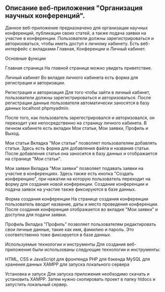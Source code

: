 ## Описание веб-приложения "Организация научных конференций".

Данное веб-приложение предназначено для организации научных конференций, публикации своих статей, а также подача заявки на участие в конференции. Пользователи должны зарегистрироваться и авторизоваться, чтобы иметь доступ к личному кабинету.
Есть веб-интерфейс с вкладками Главная, Конференции и Личный кабинет.

Основные функции

Главная страница
На главной странице можно увидеть приветствие.

Личный кабинет
Во вкладке личного кабинета есть форма для регистрации и авторизации.

Регистрация и авторизация
Для того чтобы зайти в личный кабинет, пользователи должны зарегистрироваться и авторизоваться. После регистрации данные пользователя автоматически заносятся в базу данных localhost phpmyadmin.

После того, как пользователь зарегестрировался и авторизовался, он переходит уже непосредственно на страницу личного кабинета.
В личном кабинете есть вкладки Мои статьи, Мои заявки, Профиль и Выход.

Мои статьи
Вкладка "Мои статьи" позволяет пользователям добавлять статьи. Здесь есть форма для добавления файла и названия статьи. После добавления статья она заносится в базу данных и отображается на странице "Мои статьи".

Мои заявки
Вкладка "Мои заявки" позволяет подавать заявки на участие в конференциях. Здесь также есть кнопка "Создать конференцию", при нажатии на которую пользователь переходит на форму для создания новой конференции. Создание конференции и подача заявок на участие также фиксируются в базе данных.

Форма создания конференции
На странице создания конференции пользователь вводит название, даты и место проведения конференции. После создания конференция отображается во вкладке "Мои заявки" и доступна для подачи заявки.

Профиль
Вкладка "Профиль" позволяет пользователям редактировать свои личные данные, такие как имя, фамилию и пароль. Это соответственно тоже фиксируется в базе данных.

Используемые технологии и инструменты
Для создания веб-приложения были использованы следующие технологии и инструменты:

HTML, CSS и JavaScript для фронтенда
PHP для бэкенда
MySQL для хранения данных
XAMPP для запуска локального сервера

Установка и запуск
Для запуска приложения необходимо скачать и установить XAMPP. Затем нужно скопировать проект в папку htdocs и запустить локальный сервер.

